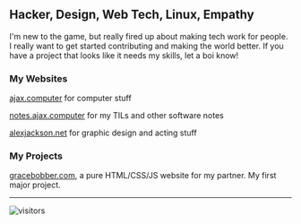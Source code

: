 ## Hacker, Design, Web Tech, Linux, Empathy

I'm new to the game, but really fired up about making tech work for people. I really want to get started contributing and making the world better. If you have a project that looks like it needs my skills, let a boi know!

### My Websites

[ajax.computer](https://www.ajax.computer/) for computer stuff

[notes.ajax.computer](https://notes.ajax.computer) for my TILs and other software notes

[alexjackson.net](https://www.alexjackson.net/) for graphic design and acting stuff

### My Projects

[gracebobber.com](https://www.gracebobber.com), a pure HTML/CSS/JS website for my partner. My first major project.

---

![visitors](https://visitor-badge.glitch.me/badge?page_id=beattheprose.beattheprose)
